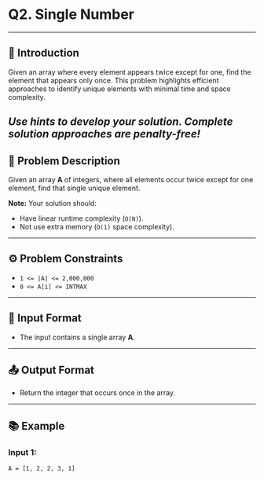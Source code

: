 # Q2. Single Number
---
## 🚀 Introduction
Given an array where every element appears twice except for one, find the element that appears only once. This problem highlights efficient approaches to identify unique elements with minimal time and space complexity.

_Use hints to develop your solution. Complete solution approaches are penalty-free!_
---
## 📝 Problem Description
Given an array **A** of integers, where all elements occur twice except for one element, find that single unique element.

**Note:** Your solution should:
- Have linear runtime complexity (`O(N)`).
- Not use extra memory (`O(1)` space complexity).

---

## ⚙️ Problem Constraints
- `1 <= |A| <= 2,000,000`
- `0 <= A[i] <= INTMAX`

---

## 📝 Input Format
- The input contains a single array **A**.

---

## 📤 Output Format
- Return the integer that occurs once in the array.

---

## 📚 Example
### Input 1:
```plaintext
A = [1, 2, 2, 3, 1]
```